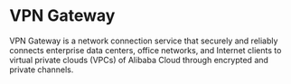 # VPN Gateway
VPN Gateway is a network connection service that securely and reliably connects enterprise data centers, office networks, and Internet clients to virtual private clouds (VPCs) of Alibaba Cloud through encrypted and private channels.